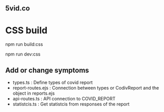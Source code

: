 ## 5vid.co

# CSS build

npm run build:css

npm run dev:css

## Add or change symptoms
- types.ts : Define types of covid report
- report-routes.ejs : Connection between types or CodivReport and the object in reports.ejs
- api-routes.ts :  API connection to COVID_REPORT
- statistcis.ts : Get statistcis from responses of the report